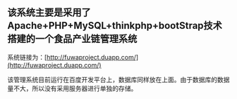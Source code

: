 ## **该系统主要是采用了Apache+PHP+MySQL+thinkphp+bootStrap技术搭建的一个食品产业链管理系统** ##

系统链接为：[http://fuwaproject.duapp.com/](http://fuwaproject.duapp.com/)

该管理系统目前运行在百度开发平台上，数据库同样放在上面。由于数据库的数据量不大，所以没有采用服务器进行单独的存储。